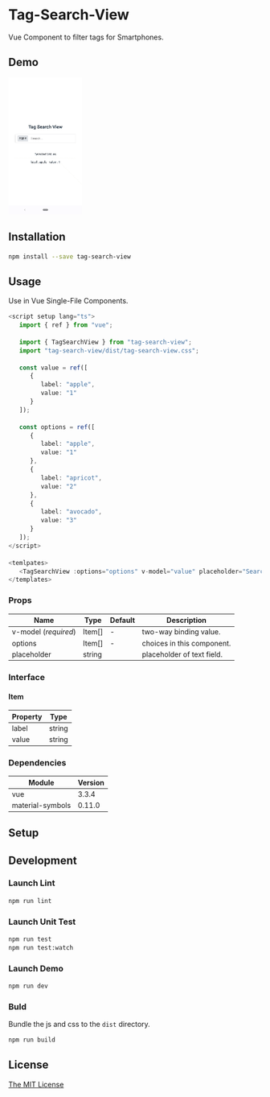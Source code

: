 # Tag-Search-View

Vue Component to filter tags for Smartphones.

## Demo

![](./demo/demo.gif)

## Installation

```bash
npm install --save tag-search-view
```

## Usage

Use in Vue Single-File Components.

```ts
<script setup lang="ts">
   import { ref } from "vue";

   import { TagSearchView } from "tag-search-view";
   import "tag-search-view/dist/tag-search-view.css";

   const value = ref([
      {
         label: "apple",
         value: "1"
      }
   ]);

   const options = ref([
      {
         label: "apple",
         value: "1"
      },
      {
         label: "apricot",
         value: "2"
      },
      {
         label: "avocado",
         value: "3"
      }
   ]);
</script>

<temlpates>
   <TagSearchView :options="options" v-model="value" placeholder="Search..." />
</templates>
```

### Props

| Name                 | Type   | Default | Description                |
| -------------------- | ------ | ------- | -------------------------- |
| v-model (_required_) | Item[] | -       | two-way binding value.     |
| options              | Item[] | -       | choices in this component. |
| placeholder          | string |         | placeholder of text field. |

### Interface

#### Item

| Property | Type   |
| -------- | ------ |
| label    | string |
| value    | string |

### Dependencies

| Module           | Version |
| ---------------- | ------- |
| vue              | 3.3.4   |
| material-symbols | 0.11.0  |

## Setup

## Development

### Launch Lint

```bash
npm run lint
```

### Launch Unit Test

```bash
npm run test
npm run test:watch
```

### Launch Demo

```bash
npm run dev
```

### Buld

Bundle the js and css to the `dist` directory.

```bash
npm run build
```

## License

[The MIT License](http://opensource.org/licenses/MIT)
